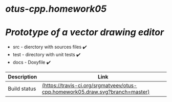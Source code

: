 # ***otus-cpp.homework05***
# ***Prototype of a vector drawing editor***

* src - dierctory with sources files :heavy_check_mark:
* test - directory with unit tests :heavy_check_mark:
* docs - Doxyfile :heavy_check_mark:

Description | Link
------------|-------------
Build status|[(https://travis-ci.org/srgmatveev/otus-cpp.homework05.draw.svg?branch=master)](https://travis-ci.org/srgmatveev/otus-cpp.homework05.draw)